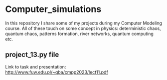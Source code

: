 # Computer_simulations

In this repository I share some of my projects during my  Computer Modeling course. All of these touch on some concept in physics: deterministic chaos, quantum chaos, patterns formation, river networks, quantum computing etc.

## project_13.py file

Link to task and presentation: http://www.fuw.edu.pl/~qba/cmpp2023/lect11.pdf
